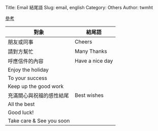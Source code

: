 Title: Email 結尾語
Slug: email, english
Category: Others
Author: twmht

[參考](http://www.businessweekly.com.tw/KBlogArticle.aspx?ID=2010&pnumber=4)

對象 | 結尾語
--- | --- 
朋友或同事 | Cheers
請對方幫忙 | Many Thanks 
呼應信件的內容 | Have a nice day
|Enjoy the holiday
|To your success
|Keep up the good work
充滿關心與祝福的感性結尾|Best wishes
| All the best
| Good luck!
| Take care & See you soon
